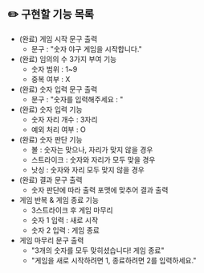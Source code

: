 ## ✏️ 구현할 기능 목록
- (완료) 게임 시작 문구 출력
  - 문구 : "숫자 야구 게임을 시작합니다."
- (완료) 임의의 수 3가지 부여 기능
  - 숫자 범위 : 1~9
  - 중복 여부 : X
- (완료) 숫자 입력 문구 출력
  - 문구 : "숫자를 입력해주세요 : "
- (완료) 숫자 입력 기능
  - 숫자 자리 개수 : 3자리
  - 예외 처리 여부 : O
- (완료) 숫자 판단 기능
  - 볼 : 숫자는 맞으나, 자리가 맞지 않을 경우
  - 스트라이크 : 숫자와 자리가 모두 맞을 경우
  - 낫싱 : 숫자와 자리 모두 맞지 않을 경우
- (완료) 결과 문구 출력
  - 숫자 판단에 따라 출력 포맷에 맞추어 결과 출력
- 게임 반복 & 게임 종료 기능
  - 3스트라이크 후 게임 마무리
  - 숫자 1 입력 : 새로 시작
  - 숫자 2 입력 : 게임 종료
- 게임 마무리 문구 출력
  - "3개의 숫자를 모두 맞히셨습니다! 게임 종료"
  - "게임을 새로 시작하려면 1, 종료하려면 2를 입력하세요."